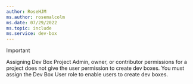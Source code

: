 ```yaml
---
author: RoseHJM
ms.author: rosemalcolm
ms.date: 07/29/2022
ms.topic: include
ms.service: dev-box
---
```


> [!IMPORTANT]
> Assigning Dev Box Project Admin, owner, or contributor permissions for a project does not give the user permission to create dev boxes. You must assign the Dev Box User role to enable users to create dev boxes.